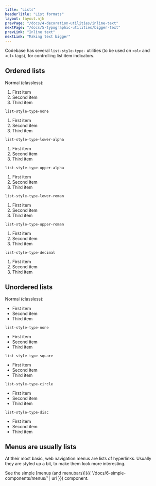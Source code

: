```yaml
---
title: "Lists"
headerTitle: "List formats"
layout: layout.njk
prevPage: "/docs/4-decoration-utilities/inline-text"
nextPage: "/docs/5-typographic-utilities/bigger-text"
prevLink: "Inline text"
nextLink: "Making text bigger"
---
```


Codebase has several `list-style-type-` utilities (to be used on `<ol>` and `<ul>` tags), for controlling  list item indicators.

## Ordered lists

Normal (classless):

<ol>
  <li>First item</li>
  <li>Second item</li>
  <li>Third item</li>
</ol>

`list-style-type-none`

<ol class="list-style-type-none">
  <li>First item</li>
  <li>Second item</li>
  <li>Third item</li>
</ol>

`list-style-type-lower-alpha`

<ol class="list-style-type-lower-alpha">
  <li>First item</li>
  <li>Second item</li>
  <li>Third item</li>
</ol>

`list-style-type-upper-alpha`

<ol class="list-style-type-upper-alpha">
  <li>First item</li>
  <li>Second item</li>
  <li>Third item</li>
</ol>

`list-style-type-lower-roman`

<ol class="list-style-type-lower-roman">
  <li>First item</li>
  <li>Second item</li>
  <li>Third item</li>
</ol>

`list-style-type-upper-roman`

<ol class="list-style-type-upper-roman">
  <li>First item</li>
  <li>Second item</li>
  <li>Third item</li>
</ol>

`list-style-type-decimal`

<ol class="list-style-type-decimal">
  <li>First item</li>
  <li>Second item</li>
  <li>Third item</li>
</ol>

## Unordered lists

Normal (classless):

<ul>
  <li>First item</li>
  <li>Second item</li>
  <li>Third item</li>
</ul>

`list-style-type-none`

<ul class="list-style-type-none">
  <li>First item</li>
  <li>Second item</li>
  <li>Third item</li>
</ul>

`list-style-type-square`

<ul class="list-style-type-square">
  <li>First item</li>
  <li>Second item</li>
  <li>Third item</li>
</ul>

`list-style-type-circle`

<ul class="list-style-type-circle">
  <li>First item</li>
  <li>Second item</li>
  <li>Third item</li>
</ul>

`list-style-type-disc`

<ul class="list-style-type-disc">
  <li>First item</li>
  <li>Second item</li>
  <li>Third item</li>
</ul>

## Menus are usually lists

At their most basic, web navigation menus are lists of hyperlinks. Usually they are styled up a bit, to make them look more interesting.

See the simple [menus (and menubars)]({{ '/docs/6-simple-components/menus/' | url }}) component.